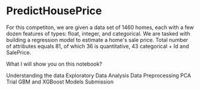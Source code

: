 # PredictHousePrice


For this competiton, we are given a data set of 1460 homes, each with a few dozen features of types: float, integer, and categorical. We are tasked with building a regression model to estimate a home's sale price. Total number of attributes equals 81, of which 36 is quantitative, 43 categorical + Id and SalePrice.

What I will show you on this notebook?

Understanding the data Exploratory Data Analysis Data Preprocessing PCA Trial GBM and XGBoost Models Submission
